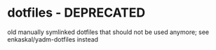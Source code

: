# dotfiles - DEPRECATED

old manually symlinked dotfiles that should not be used anymore; see enkaskal/yadm-dotfiles instead
